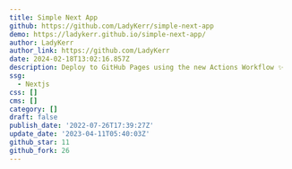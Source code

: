 ```yaml
---
title: Simple Next App
github: https://github.com/LadyKerr/simple-next-app
demo: https://ladykerr.github.io/simple-next-app/
author: LadyKerr
author_link: https://github.com/LadyKerr
date: 2024-02-18T13:02:16.857Z
description: Deploy to GitHub Pages using the new Actions Workflow ✨
ssg:
  - Nextjs
css: []
cms: []
category: []
draft: false
publish_date: '2022-07-26T17:39:27Z'
update_date: '2023-04-11T05:40:03Z'
github_star: 11
github_fork: 26
---
```

